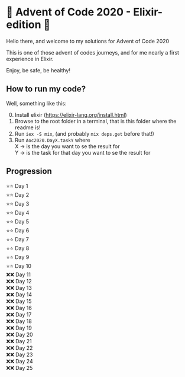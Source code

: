 # 🎄 Advent of Code 2020 - Elixir-edition 🎄

Hello there, and welcome to my solutions for Advent of Code 2020

This is one of those advent of codes journeys, and for me nearly a first experience in Elixir.

Enjoy, be safe, be healthy!

## How to run my code?
Well, something like this:

0. Install elixir (https://elixir-lang.org/install.html)
1. Browse to the root folder in a terminal, that is this folder where the readme is!
2. Run `iex -S mix`, (and probably `mix deps.get` before that!)
3. Run `Aoc2020.DayX.taskY` where\
    X -> is the day you want to se the result for\
    Y -> is the task for that day you want to se the result for
    
## Progression
:star::star: Day 1 \
:star::star: Day 2 \
:star::star: Day 3 \
:star::star: Day 4 \
:star::star: Day 5 \
:star::star: Day 6 \
:star::star: Day 7 \
:star::star: Day 8 \
:star::star: Day 9 \
:star::star: Day 10 \
:x::x: Day 11 \
:x::x: Day 12 \
:x::x: Day 13 \
:x::x: Day 14 \
:x::x: Day 15 \
:x::x: Day 16 \
:x::x: Day 17 \
:x::x: Day 18 \
:x::x: Day 19 \
:x::x: Day 20 \
:x::x: Day 21 \
:x::x: Day 22 \
:x::x: Day 23 \
:x::x: Day 24 \
:x::x: Day 25